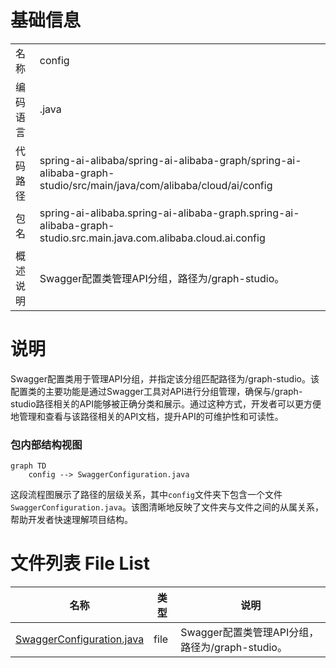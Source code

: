 # 基础信息

|      |      |
|------|------|
| 名称 | config |
| 编码语言 | .java |
| 代码路径 | spring-ai-alibaba/spring-ai-alibaba-graph/spring-ai-alibaba-graph-studio/src/main/java/com/alibaba/cloud/ai/config |
| 包名 | spring-ai-alibaba.spring-ai-alibaba-graph.spring-ai-alibaba-graph-studio.src.main.java.com.alibaba.cloud.ai.config |
| 概述说明 | Swagger配置类管理API分组，路径为/graph-studio。 |

# 说明

Swagger配置类用于管理API分组，并指定该分组匹配路径为/graph-studio。该配置类的主要功能是通过Swagger工具对API进行分组管理，确保与/graph-studio路径相关的API能够被正确分类和展示。通过这种方式，开发者可以更方便地管理和查看与该路径相关的API文档，提升API的可维护性和可读性。


### 包内部结构视图

```mermaid
graph TD
    config --> SwaggerConfiguration.java
```

这段流程图展示了路径的层级关系，其中`config`文件夹下包含一个文件`SwaggerConfiguration.java`。该图清晰地反映了文件夹与文件之间的从属关系，帮助开发者快速理解项目结构。

# 文件列表 File List

| 名称   | 类型  | 说明 |
|-------|------|-------------|
| [SwaggerConfiguration.java](SwaggerConfiguration.md) | file | Swagger配置类管理API分组，路径为/graph-studio。 |


